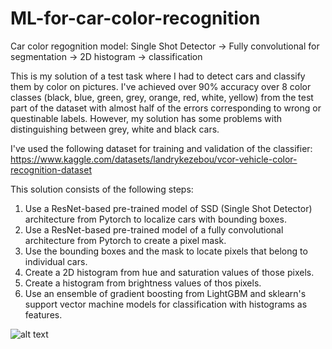 # ML-for-car-color-recognition
Car color regognition model: Single Shot Detector -> Fully convolutional for segmentation -> 2D histogram -> classification

This is my solution of a test task where I had to detect cars and classify them by color on pictures. I've achieved over 90% accuracy over 8 color classes (black, blue, green, grey, orange, red, white, yellow) from the test part of the dataset with almost half of the errors corresponding to wrong or questinable labels. However, my solution has some problems with distinguishing between grey, white and black cars.

I've used the following dataset for training and validation of the classifier: 
https://www.kaggle.com/datasets/landrykezebou/vcor-vehicle-color-recognition-dataset

This solution consists of the following steps:
1. Use a ResNet-based pre-trained model of SSD (Single Shot Detector) architecture from Pytorch to localize cars with bounding boxes.
2. Use a ResNet-based pre-trained model of a fully convolutional architecture from Pytorch to create a pixel mask.
3. Use the bounding boxes and the mask to locate pixels that belong to individual cars.
4. Create a 2D histogram from hue and saturation values of those pixels.
5. Create a histogram from brightness values of thos pixels.
6. Use an ensemble of gradient boosting from LightGBM and sklearn's support vector machine models for classification with histograms as features.

![alt text](https://github.com/VRBarysh/ML-for-car-color-recognition/image.jpg?raw=true)

